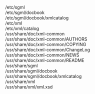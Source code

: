 /etc/sgml  
/etc/sgml/docbook  
/etc/sgml/docbook/xmlcatalog  
/etc/xml  
/etc/xml/catalog  
/usr/share/doc/xml-common  
/usr/share/doc/xml-common/AUTHORS  
/usr/share/doc/xml-common/COPYING  
/usr/share/doc/xml-common/ChangeLog  
/usr/share/doc/xml-common/NEWS  
/usr/share/doc/xml-common/README  
/usr/share/sgml  
/usr/share/sgml/docbook  
/usr/share/sgml/docbook/xmlcatalog  
/usr/share/xml  
/usr/share/xml/xml.xsd  
